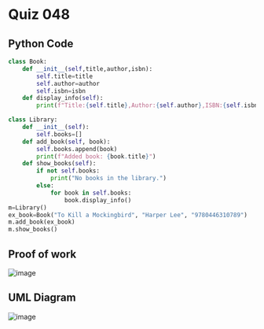 # Quiz 048

## Python Code 
```.py
class Book:
    def __init__(self,title,author,isbn):
        self.title=title
        self.author=author
        self.isbn=isbn
    def display_info(self):
        print(f"Title:{self.title},Author:{self.author},ISBN:{self.isbn}")

class Library:
    def __init__(self):
        self.books=[]
    def add_book(self, book):
        self.books.append(book)
        print(f"Added book: {book.title}")
    def show_books(self):
        if not self.books:
            print("No books in the library.")
        else:
            for book in self.books:
                book.display_info()
m=Library()
ex_book=Book("To Kill a Mockingbird", "Harper Lee", "9780446310789")
m.add_book(ex_book)
m.show_books()
```


## Proof of work

![image](https://github.com/user-attachments/assets/6c570038-45aa-41ef-a7a5-2e95221f0e5e)

## UML Diagram 
![image](https://github.com/user-attachments/assets/08bc5bef-970b-438e-bcd5-fd738405d2d4)




